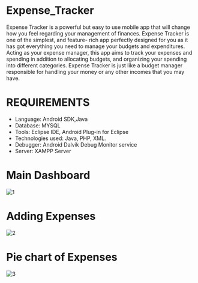 # Expense_Tracker
Expense Tracker is a powerful but easy to use mobile app that will change how you feel
regarding your management of finances. Expense Tracker is one of the simplest, and feature-
rich app perfectly designed for you as it has got everything you need to manage your budgets
and expenditures.  
Acting as your expense manager, this app aims to track your expenses and spending in addition
to allocating budgets, and organizing your spending into different categories.
Expense Tracker is just like a budget manager responsible for handling your money or any
other incomes that you may have.
# REQUIREMENTS
* Language: Android SDK,Java
* Database: MYSQL
* Tools: Eclipse IDE, Android Plug-in for Eclipse
* Technologies used: Java, PHP, XML.
* Debugger: Android Dalvik Debug Monitor service
* Server: XAMPP Server
# Main Dashboard
![1](https://user-images.githubusercontent.com/107107082/192035061-2a01d169-4132-4046-9659-5190f265ac5b.png)
# Adding Expenses
![2](https://user-images.githubusercontent.com/107107082/192035073-138a74dd-7023-48ee-adfa-9121d3105185.png)
# Pie chart of Expenses
![3](https://user-images.githubusercontent.com/107107082/192035080-331a2390-2d93-4b10-b2b6-235d507974f5.png)
